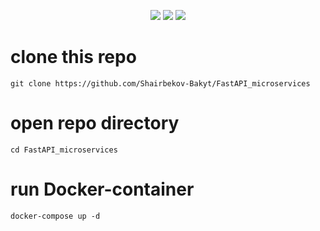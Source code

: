 <p align="center">
  <img src="https://img.shields.io/badge/Author-c0mrade-cyan?style=flat-square">
  <img src="https://img.shields.io/badge/Open%20Source-Yes-cyan?style=flat-square">
  <img src="https://img.shields.io/badge/Written%20In-python-cyan?style=flat-square">
</p>


# clone this repo 
```
git clone https://github.com/Shairbekov-Bakyt/FastAPI_microservices
```
# open repo directory
```
cd FastAPI_microservices
```
# run Docker-container
```
docker-compose up -d
```

